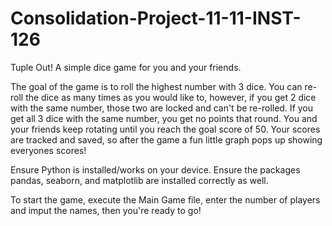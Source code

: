 # Consolidation-Project-11-11-INST-126

Tuple Out!
A simple dice game for you and your friends.

The goal of the game is to roll the highest number with 3 dice.
You can re-roll the dice as many times as you would like to, however, if you get 2 dice with the same number, those two are locked and can't be re-rolled. If you get all 3 dice with the same number, you get no points that round. You and your friends keep rotating until you reach the goal score of 50.
Your scores are tracked and saved, so after the game a fun little graph pops up showing everyones scores!

Ensure Python is installed/works on your device.
Ensure the packages pandas, seaborn, and matplotlib are installed correctly as well.

To start the game, execute the Main Game file, enter the number of players and imput the names, then you're ready to go!